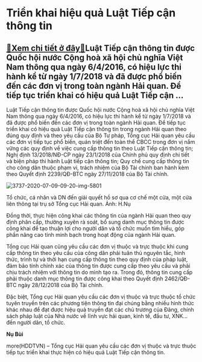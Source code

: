 Triển khai hiệu quả Luật Tiếp cận thông tin
===========================================

[:gift:Xem chi tiết ở đây:gift:](https://hddtvn.com/trien-khai-hieu-qua-luat-tiep-can-thong-tin/)Luật Tiếp cận thông tin được Quốc hội nước Cộng hoà xã hội chủ nghĩa Việt Nam thông qua ngày 6/4/2016, có hiệu lực thi hành kể từ ngày 1/7/2018 và đã được phổ biến đến các đơn vị trong toàn ngành Hải quan. Để tiếp tục triển khai có hiệu quả Luật Tiếp cận …
----------------------------------------------------------------------------------------------------------------------------------------------------------------------------------------------------------------------------------------------------------------


Luật Tiếp cận thông tin được Quốc hội nước Cộng hoà xã hội chủ nghĩa Việt Nam thông qua ngày 6/4/2016, có hiệu lực thi hành kể từ ngày 1/7/2018 và đã được phổ biến đến các đơn vị trong toàn ngành Hải quan. Để tiếp tục triển khai có hiệu quả Luật Tiếp cận thông tin trong ngành Hải quan theo đúng quy định và theo yêu cầu của Bộ Tư pháp, Tổng cục Hải quan yêu cầu các đơn vị tiếp tục phổ biến, quán triệt đến toàn thể CBCC trong đơn vị nắm vững các quy định về việc cung cấp thông tin theo Luật Tiếp cận thông tin; Nghị định 13/2018/NĐ-CP ngày 23/1/2018 của Chính phủ quy định chi tiết và biện pháp thi hành Luật tiếp cận thông tin; Quy chế cung cấp thông tin cho công dân thuộc phạm vi, trách nhiệm của Bộ Tài chính ban hành kèm theo Quyết định 2239/QĐ-BTC ngày 27/11/2018 của Bộ Tài chính.





![3737-2020-07-09-09-20-img-5801](https://hddtvn.com/wp-content/uploads/2021/01/3737_2020_07_09_09_20_IMG_5801.jpg "Tổ chức, cá nhân và DN đến giải quyết hồ sơ qua cơ chế một cửa, một cửa liên thông tại trụ sở Tổng cục Hải quan. Ảnh: H.Nụ")


Tổ chức, cá nhân và DN đến giải quyết hồ sơ qua cơ chế một cửa, một cửa liên thông tại trụ sở Tổng cục Hải quan. Ảnh: H.Nụ



Đồng thời, thực hiện công khai các thông tin của ngành Hải quan theo quy định phân cấp, thường xuyên rà soát, bổ sung danh mục thông tin được công khai để tạo thuận lợi cho người dân và tổ chức muốn tìm hiểu, góp phần nâng cao tính minh bạch trong hoạt động của ngành Hải quan.


Tổng cục Hải quan cũng yêu cầu các đơn vị thuộc và trực thuộc khi cung cấp thông tin theo yêu cầu của công dân phải tuân thủ nguyên tắc, hình thức, trình tự và thời hạn cung cấp thông tin theo quy định của pháp luật, đảm bảo tính chính xác của thông tin được cung cấp theo yêu cầu và phải chịu trách nhiệm với thông tin do mình tạo ra. Trong đó, thông tin cung cấp phải thuộc danh mục thông tin được công khai theo Quyết định 2462/QĐ-BTC ngày 28/12/2018 của Bộ Tài chính.


Đặc biệt, Tổng cục Hải quan yêu cầu các đơn vị thuộc và trực thuộc tổ chức tuyên truyền trên các phương tiện thông tin đại chúng bằng nhiều hình thức khác nhau để đạt được hiệu quả truyền đạt các chủ trương của Đảng, chính sách pháp luật của Nhà nước về lĩnh vực hải quan, kinh tế, đầu tư, XNK… đến người dân, tổ chức.




**Nụ Bùi**



more(HDDTVN) – Tổng cục Hải quan yêu cầu các đơn vị thuộc và trực thuộc tiếp tục triển khai thực hiện có hiệu quả Luật Tiếp cận thông tin.

